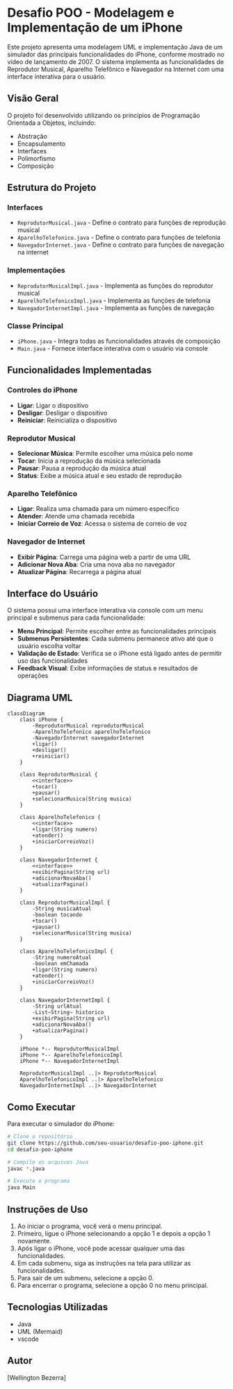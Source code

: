# Desafio POO - Modelagem e Implementação de um iPhone

Este projeto apresenta uma modelagem UML e implementação Java de um simulador das principais funcionalidades do iPhone, conforme mostrado no vídeo de lançamento de 2007. O sistema implementa as funcionalidades de Reprodutor Musical, Aparelho Telefônico e Navegador na Internet com uma interface interativa para o usuário.

## Visão Geral

O projeto foi desenvolvido utilizando os princípios de Programação Orientada a Objetos, incluindo:

- Abstração
- Encapsulamento
- Interfaces
- Polimorfismo
- Composição

## Estrutura do Projeto

### Interfaces

- `ReprodutorMusical.java` - Define o contrato para funções de reprodução musical
- `AparelhoTelefonico.java` - Define o contrato para funções de telefonia
- `NavegadorInternet.java` - Define o contrato para funções de navegação na internet

### Implementações

- `ReprodutorMusicalImpl.java` - Implementa as funções do reprodutor musical
- `AparelhoTelefonicoImpl.java` - Implementa as funções de telefonia
- `NavegadorInternetImpl.java` - Implementa as funções de navegação

### Classe Principal

- `iPhone.java` - Integra todas as funcionalidades através de composição
- `Main.java` - Fornece interface interativa com o usuário via console

## Funcionalidades Implementadas

### Controles do iPhone

- **Ligar**: Ligar o dispositivo
- **Desligar**: Desligar o dispositivo
- **Reiniciar**: Reinicializa o dispositivo

### Reprodutor Musical

- **Selecionar Música**: Permite escolher uma música pelo nome
- **Tocar**: Inicia a reprodução da música selecionada
- **Pausar**: Pausa a reprodução da música atual
- **Status**: Exibe a música atual e seu estado de reprodução

### Aparelho Telefônico

- **Ligar**: Realiza uma chamada para um número específico
- **Atender**: Atende uma chamada recebida
- **Iniciar Correio de Voz**: Acessa o sistema de correio de voz

### Navegador de Internet

- **Exibir Página**: Carrega uma página web a partir de uma URL
- **Adicionar Nova Aba**: Cria uma nova aba no navegador
- **Atualizar Página**: Recarrega a página atual

## Interface do Usuário

O sistema possui uma interface interativa via console com um menu principal e submenus para cada funcionalidade:

- **Menu Principal**: Permite escolher entre as funcionalidades principais
- **Submenus Persistentes**: Cada submenu permanece ativo até que o usuário escolha voltar
- **Validação de Estado**: Verifica se o iPhone está ligado antes de permitir uso das funcionalidades
- **Feedback Visual**: Exibe informações de status e resultados de operações

## Diagrama UML

```mermaid
classDiagram
    class iPhone {
        -ReprodutorMusical reprodutorMusical
        -AparelhoTelefonico aparelhoTelefonico
        -NavegadorInternet navegadorInternet
        +ligar()
        +desligar()
        +reiniciar()
    }

    class ReprodutorMusical {
        <<interface>>
        +tocar()
        +pausar()
        +selecionarMusica(String musica)
    }

    class AparelhoTelefonico {
        <<interface>>
        +ligar(String numero)
        +atender()
        +iniciarCorreioVoz()
    }

    class NavegadorInternet {
        <<interface>>
        +exibirPagina(String url)
        +adicionarNovaAba()
        +atualizarPagina()
    }

    class ReprodutorMusicalImpl {
        -String musicaAtual
        -boolean tocando
        +tocar()
        +pausar()
        +selecionarMusica(String musica)
    }

    class AparelhoTelefonicoImpl {
        -String numeroAtual
        -boolean emChamada
        +ligar(String numero)
        +atender()
        +iniciarCorreioVoz()
    }

    class NavegadorInternetImpl {
        -String urlAtual
        -List~String~ historico
        +exibirPagina(String url)
        +adicionarNovaAba()
        +atualizarPagina()
    }

    iPhone *-- ReprodutorMusicalImpl
    iPhone *-- AparelhoTelefonicoImpl
    iPhone *-- NavegadorInternetImpl

    ReprodutorMusicalImpl ..|> ReprodutorMusical
    AparelhoTelefonicoImpl ..|> AparelhoTelefonico
    NavegadorInternetImpl ..|> NavegadorInternet
```

## Como Executar

Para executar o simulador do iPhone:

```bash
# Clone o repositório
git clone https://github.com/seu-usuario/desafio-poo-iphone.git
cd desafio-poo-iphone

# Compile os arquivos Java
javac *.java

# Execute o programa
java Main
```

## Instruções de Uso

1. Ao iniciar o programa, você verá o menu principal.
2. Primeiro, ligue o iPhone selecionando a opção 1 e depois a opção 1 novamente.
3. Após ligar o iPhone, você pode acessar qualquer uma das funcionalidades.
4. Em cada submenu, siga as instruções na tela para utilizar as funcionalidades.
5. Para sair de um submenu, selecione a opção 0.
6. Para encerrar o programa, selecione a opção 0 no menu principal.

## Tecnologias Utilizadas

- Java
- UML (Mermaid)
- vscode

## Autor

[Wellington Bezerra]
